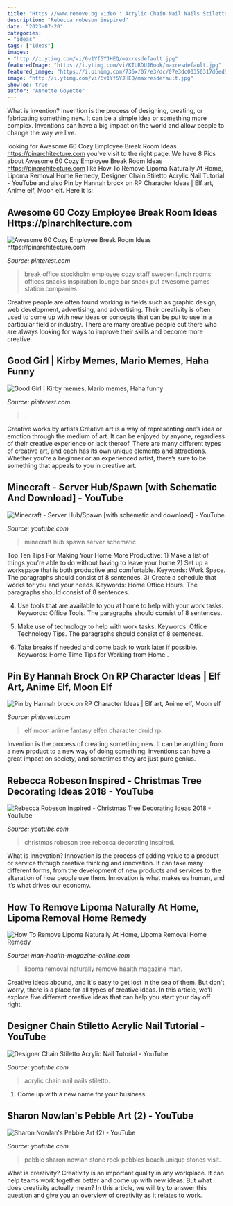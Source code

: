 ```yaml
---
title: "Https //www.remove.bg Video : Acrylic Chain Nail Nails Stiletto"
description: "Rebecca robeson inspired"
date: "2023-07-20"
categories:
- "ideas"
tags: ["ideas"]
images:
- "http://i.ytimg.com/vi/6v1Yf5YJHEQ/maxresdefault.jpg"
featuredImage: "https://i.ytimg.com/vi/KIURDUJ6ook/maxresdefault.jpg"
featured_image: "https://i.pinimg.com/736x/07/e3/dc/07e3dc00350317d6ed50c7e6e95ca7ca.jpg"
image: "http://i.ytimg.com/vi/6v1Yf5YJHEQ/maxresdefault.jpg"
ShowToc: true
author: "Annette Goyette"
---
```



What is invention?
Invention is the process of designing, creating, or fabricating something new. It can be a simple idea or something more complex. Inventions can have a big impact on the world and allow people to change the way we live.

	

		
looking for Awesome 60 Cozy Employee Break Room Ideas https://pinarchitecture.com you've visit to the right page. We have 8 Pics about Awesome 60 Cozy Employee Break Room Ideas https://pinarchitecture.com like How To Remove Lipoma Naturally At Home, Lipoma Removal Home Remedy, Designer Chain Stiletto Acrylic Nail Tutorial - YouTube and also Pin by Hannah brock on RP Character Ideas | Elf art, Anime elf, Moon elf. Here it is:
		
    
## Awesome 60 Cozy Employee Break Room Ideas Https://pinarchitecture.com

<img loading=lazy src="https://i.pinimg.com/736x/07/e3/dc/07e3dc00350317d6ed50c7e6e95ca7ca.jpg" onerror="this.onerror=null;this.src='https://tse1.mm.bing.net/th?id=OIP.8J5NojwOsAO7wdD7on6fXAHaLF&amp;pid=15.1';" alt="Awesome 60 Cozy Employee Break Room Ideas https://pinarchitecture.com">

_Source: pinterest.com_

>break office stockholm employee cozy staff sweden lunch rooms offices snacks inspiration lounge bar snack put awesome games station companies. 

	

Creative people are often found working in fields such as graphic design, web development, advertising, and advertising. Their creativity is often used to come up with new ideas or concepts that can be put to use in a particular field or industry. There are many creative people out there who are always looking for ways to improve their skills and become more creative.

    
## Good Girl | Kirby Memes, Mario Memes, Haha Funny

<img loading=lazy src="https://i.pinimg.com/736x/e3/30/e4/e330e41556670fa2b400b151556cfa22.jpg" onerror="this.onerror=null;this.src='https://tse2.mm.bing.net/th?id=OIP.tObZAzyoLDtZ_YMOiR0dWQHaL_&amp;pid=15.1';" alt="Good Girl | Kirby memes, Mario memes, Haha funny">

_Source: pinterest.com_

>. 

	

Creative works by artists
Creative art is a way of representing one’s idea or emotion through the medium of art. It can be enjoyed by anyone, regardless of their creative experience or lack thereof. There are many different types of creative art, and each has its own unique elements and attractions. Whether you’re a beginner or an experienced artist, there’s sure to be something that appeals to you in creative art.

    
## Minecraft - Server Hub/Spawn [with Schematic And Download] - YouTube

<img loading=lazy src="https://i.ytimg.com/vi/u88oOxPifwM/maxresdefault.jpg" onerror="this.onerror=null;this.src='https://tse1.mm.bing.net/th?id=OIP.RJ_h3e9rGmUKp6eLPJVPoAHaEK&amp;pid=15.1';" alt="Minecraft - Server Hub/Spawn [with schematic and download] - YouTube">

_Source: youtube.com_

>minecraft hub spawn server schematic. 

	

Top Ten Tips For Making Your Home More Productive: 1) Make a list of things you're able to do without having to leave your home
2) Set up a workspace that is both productive and comfortable. Keywords: Work Space. The paragraphs should consist of 8 sentences.
3) Create a schedule that works for you and your needs. Keywords: Home Office Hours. The paragraphs should consist of 8 sentences.

4) Use tools that are available to you at home to help with your work tasks. Keywords: Office Tools. The paragraphs should consist of 8 sentences.

5) Make use of technology to help with work tasks. Keywords: Office Technology Tips. The paragraphs should consist of 8 sentences.

6) Take breaks if needed and come back to work later if possible. Keywords: Home Time Tips for Working from Home .

    
## Pin By Hannah Brock On RP Character Ideas | Elf Art, Anime Elf, Moon Elf

<img loading=lazy src="https://i.pinimg.com/736x/9f/a1/62/9fa162b6e4c464cbc61051d4c82ab5bc.jpg" onerror="this.onerror=null;this.src='https://tse2.mm.bing.net/th?id=OIP.OvfN0XH38Jn2R4yP7qX4twHaLH&amp;pid=15.1';" alt="Pin by Hannah brock on RP Character Ideas | Elf art, Anime elf, Moon elf">

_Source: pinterest.com_

>elf moon anime fantasy elfen character druid rp. 

	

Invention is the process of creating something new. It can be anything from a new product to a new way of doing something. inventions can have a great impact on society, and sometimes they are just pure genius.

    
## Rebecca Robeson Inspired - Christmas Tree Decorating Ideas 2018 - YouTube

<img loading=lazy src="https://i.ytimg.com/vi/KIURDUJ6ook/maxresdefault.jpg" onerror="this.onerror=null;this.src='https://tse1.mm.bing.net/th?id=OIP.V4Op156A3yk1r48J0CboTAHaEK&amp;pid=15.1';" alt="Rebecca Robeson Inspired - Christmas Tree Decorating Ideas 2018 - YouTube">

_Source: youtube.com_

>christmas robeson tree rebecca decorating inspired. 

	

What is innovation?
Innovation is the process of adding value to a product or service through creative thinking and innovation. It can take many different forms, from the development of new products and services to the alteration of how people use them. Innovation is what makes us human, and it’s what drives our economy.

    
## How To Remove Lipoma Naturally At Home, Lipoma Removal Home Remedy

<img loading=lazy src="https://man-health-magazine-online.com/wp-content/uploads/2020/10/How-To-Remove-Lipoma-Naturally-At-Home-Lipoma-Removal-Home-scaled.jpg" onerror="this.onerror=null;this.src='https://tse4.mm.bing.net/th?id=OIP.6tusEHVYEfp66zfWh7kILAHaEK&amp;pid=15.1';" alt="How To Remove Lipoma Naturally At Home, Lipoma Removal Home Remedy">

_Source: man-health-magazine-online.com_

>lipoma removal naturally remove health magazine man. 

	

Creative ideas abound, and it's easy to get lost in the sea of them. But don't worry, there is a place for all types of creative ideas. In this article, we'll explore five different creative ideas that can help you start your day off right.

    
## Designer Chain Stiletto Acrylic Nail Tutorial - YouTube

<img loading=lazy src="http://i.ytimg.com/vi/6v1Yf5YJHEQ/maxresdefault.jpg" onerror="this.onerror=null;this.src='https://tse1.mm.bing.net/th?id=OIP.SKyiMaxCYgT5ulWYTAlZDwHaEK&amp;pid=15.1';" alt="Designer Chain Stiletto Acrylic Nail Tutorial - YouTube">

_Source: youtube.com_

>acrylic chain nail nails stiletto. 

	

1. Come up with a new name for your business.

    
## Sharon Nowlan&#039;s Pebble Art (2) - YouTube

<img loading=lazy src="http://i.ytimg.com/vi/EQeDB8QH7kA/hqdefault.jpg" onerror="this.onerror=null;this.src='https://tse4.mm.bing.net/th?id=OIP.UqZ1nFVZ1Ux4pEqkfcjh2QHaFj&amp;pid=15.1';" alt="Sharon Nowlan&#039;s Pebble Art (2) - YouTube">

_Source: youtube.com_

>pebble sharon nowlan stone rock pebbles beach unique stones visit. 

	

What is creativity?
Creativity is an important quality in any workplace. It can help teams work together better and come up with new ideas. But what does creativity actually mean? In this article, we will try to answer this question and give you an overview of creativity as it relates to work.

